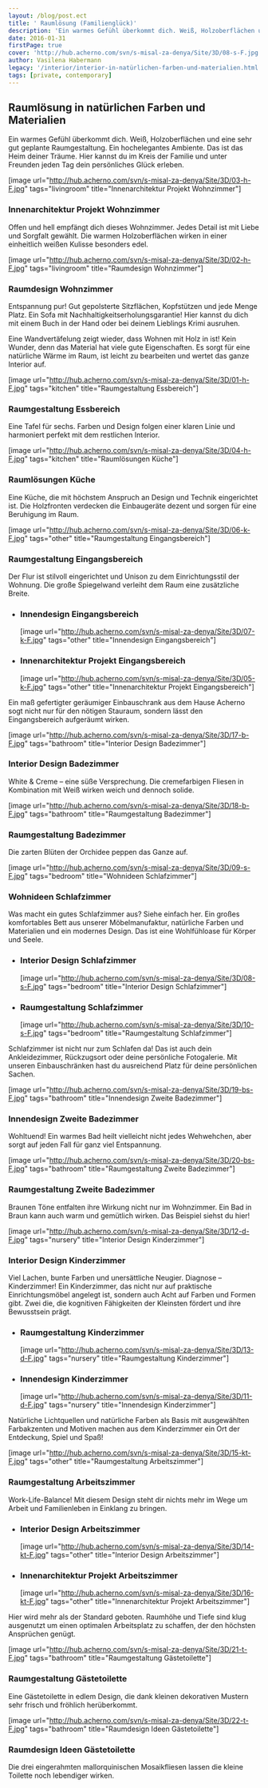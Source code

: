 ```yaml
---
layout: /blog/post.ect
title: ' Raumlösung (Familienglück)'
description: 'Ein warmes Gefühl überkommt dich. Weiß, Holzoberflächen und eine sehr gut geplante Raumgestaltung. Ein hochelegantes Ambiente. Das ist das Heim deiner Träume. Hier kannst du im Kreis der Familie und unter Freunden jeden Tag dein persönliches Glück erleben.'
date: 2016-01-31
firstPage: true
cover: 'http://hub.acherno.com/svn/s-misal-za-denya/Site/3D/08-s-F.jpg'
author: Vasilena Habermann
legacy: '/interior/interior-in-natürlichen-farben-und-materialien.html'
tags: [private, contemporary]
---
```

## **Raumlösung** in natürlichen Farben und Materialien
Ein warmes Gefühl überkommt dich. Weiß, Holzoberflächen und eine sehr gut geplante Raumgestaltung. Ein hochelegantes Ambiente. Das ist das Heim deiner Träume. Hier kannst du im Kreis der Familie und unter Freunden jeden Tag dein persönliches Glück erleben.

[image url="http://hub.acherno.com/svn/s-misal-za-denya/Site/3D/03-h-F.jpg" tags="livingroom" title="Innenarchitektur Projekt Wohnzimmer"]
### Innenarchitektur Projekt **Wohnzimmer**

Offen und hell empfängt dich dieses Wohnzimmer. 
Jedes Detail ist mit Liebe und Sorgfalt gewählt. Die warmen Holzoberflächen wirken in einer einheitlich weißen Kulisse besonders edel.

[image url="http://hub.acherno.com/svn/s-misal-za-denya/Site/3D/02-h-F.jpg" tags="livingroom" title="Raumdesign Wohnzimmer"]
### Raumdesign **Wohnzimmer**

Entspannung pur! Gut gepolsterte Sitzflächen, Kopfstützen und jede Menge Platz. Ein Sofa mit Nachhaltigkeitserholungsgarantie! Hier kannst du dich mit einem Buch in der Hand oder bei deinem Lieblings Krimi ausruhen.

Eine Wandvertäfelung zeigt wieder, dass Wohnen mit Holz in ist! Kein Wunder, denn das Material hat viele gute Eigenschaften. Es sorgt für eine natürliche Wärme im Raum, ist leicht zu bearbeiten und wertet das ganze Interior auf.

[image url="http://hub.acherno.com/svn/s-misal-za-denya/Site/3D/01-h-F.jpg" tags="kitchen" title="Raumgestaltung Essbereich"]
### Raumgestaltung **Essbereich**

Eine Tafel für sechs. Farben und Design folgen einer klaren Linie und harmoniert perfekt mit dem restlichen Interior.

[image url="http://hub.acherno.com/svn/s-misal-za-denya/Site/3D/04-h-F.jpg" tags="kitchen" title="Raumlösungen Küche"]
### Raumlösungen **Küche**

Eine Küche, die mit höchstem Anspruch an Design und Technik eingerichtet ist. Die Holzfronten verdecken die Einbaugeräte dezent und sorgen für eine Beruhigung im Raum.

[image url="http://hub.acherno.com/svn/s-misal-za-denya/Site/3D/06-k-F.jpg" tags="other" title="Raumgestaltung Eingangsbereich"]
### Raumgestaltung **Eingangsbereich**

Der Flur ist stilvoll eingerichtet und Unison zu dem Einrichtungsstil der Wohnung. Die große Spiegelwand verleiht dem Raum eine zusätzliche Breite.

-   ### Innendesign **Eingangsbereich**
    [image url="http://hub.acherno.com/svn/s-misal-za-denya/Site/3D/07-k-F.jpg" tags="other" title="Innendesign Eingangsbereich"]
-   ### Innenarchitektur Projekt **Eingangsbereich**
    [image url="http://hub.acherno.com/svn/s-misal-za-denya/Site/3D/05-k-F.jpg" tags="other" title="Innenarchitektur Projekt Eingangsbereich"]

Ein maß gefertigter geräumiger Einbauschrank aus dem Hause Acherno sogt nicht nur für den nötigen Stauraum, sondern lässt den Eingangsbereich aufgeräumt wirken.

[image url="http://hub.acherno.com/svn/s-misal-za-denya/Site/3D/17-b-F.jpg" tags="bathroom" title="Interior Design Badezimmer"]
### Interior Design **Badezimmer**

White & Creme – eine süße Versprechung. Die cremefarbigen Fliesen in Kombination mit Weiß wirken weich und dennoch solide.

[image url="http://hub.acherno.com/svn/s-misal-za-denya/Site/3D/18-b-F.jpg" tags="bathroom" title="Raumgestaltung Badezimmer"]
### Raumgestaltung **Badezimmer**

Die zarten Blüten der Orchidee peppen das Ganze auf.

[image url="http://hub.acherno.com/svn/s-misal-za-denya/Site/3D/09-s-F.jpg" tags="bedroom" title="Wohnideen Schlafzimmer"]
### Wohnideen **Schlafzimmer**

Was macht ein gutes Schlafzimmer aus? Siehe einfach her. Ein großes komfortables Bett aus unserer Möbelmanufaktur, natürliche Farben und Materialien und ein modernes Design. Das ist eine Wohlfühloase für Körper und Seele.

-   ### Interior Design **Schlafzimmer**
    [image url="http://hub.acherno.com/svn/s-misal-za-denya/Site/3D/08-s-F.jpg" tags="bedroom" title="Interior Design Schlafzimmer"]
-   ### Raumgestaltung **Schlafzimmer**
    [image url="http://hub.acherno.com/svn/s-misal-za-denya/Site/3D/10-s-F.jpg" tags="bedroom" title="Raumgestaltung Schlafzimmer"]

Schlafzimmer ist nicht nur zum Schlafen da! Das ist auch dein Ankleidezimmer, Rückzugsort oder deine persönliche Fotogalerie. Mit unseren Einbauschränken hast du ausreichend Platz für deine persönlichen Sachen.

[image url="http://hub.acherno.com/svn/s-misal-za-denya/Site/3D/19-bs-F.jpg" tags="bathroom" title="Innendesign Zweite Badezimmer"]
### Innendesign **Zweite Badezimmer**

Wohltuend! Ein warmes Bad heilt vielleicht nicht jedes Wehwehchen, aber sorgt auf jeden Fall für ganz viel Entspannung.

[image url="http://hub.acherno.com/svn/s-misal-za-denya/Site/3D/20-bs-F.jpg" tags="bathroom" title="Raumgestaltung Zweite Badezimmer"]
### Raumgestaltung **Zweite Badezimmer**

Braunen Töne entfalten ihre Wirkung nicht nur im Wohnzimmer. Ein Bad in Braun kann auch warm und gemütlich wirken. Das Beispiel siehst du hier! 

[image url="http://hub.acherno.com/svn/s-misal-za-denya/Site/3D/12-d-F.jpg" tags="nursery" title="Interior Design Kinderzimmer"]
### Interior Design **Kinderzimmer**

Viel Lachen, bunte Farben und unersättliche Neugier. Diagnose – Kinderzimmer!
Ein Kinderzimmer, das nicht nur auf praktische Einrichtungsmöbel angelegt ist, sondern auch Acht auf Farben und Formen gibt. Zwei die, die kognitiven Fähigkeiten der Kleinsten fördert und ihre Bewusstsein prägt.

-   ### Raumgestaltung **Kinderzimmer**
    [image url="http://hub.acherno.com/svn/s-misal-za-denya/Site/3D/13-d-F.jpg" tags="nursery" title="Raumgestaltung Kinderzimmer"]
-   ### Innendesign **Kinderzimmer**
    [image url="http://hub.acherno.com/svn/s-misal-za-denya/Site/3D/11-d-F.jpg" tags="nursery" title="Innendesign Kinderzimmer"]

Natürliche Lichtquellen und natürliche Farben als Basis mit ausgewählten Farbakzenten und Motiven machen aus dem Kinderzimmer ein Ort der Entdeckung, Spiel und Spaß!

[image url="http://hub.acherno.com/svn/s-misal-za-denya/Site/3D/15-kt-F.jpg" tags="other" title="Raumgestaltung Arbeitszimmer"]
### Raumgestaltung **Arbeitszimmer**

Work-Life-Balance! Mit diesem Design steht dir nichts mehr im Wege um Arbeit und Familienleben in Einklang zu bringen.

-   ### Interior Design **Arbeitszimmer**
    [image url="http://hub.acherno.com/svn/s-misal-za-denya/Site/3D/14-kt-F.jpg" tags="other" title="Interior Design Arbeitszimmer"]
-   ### Innenarchitektur Projekt **Arbeitszimmer**
    [image url="http://hub.acherno.com/svn/s-misal-za-denya/Site/3D/16-kt-F.jpg" tags="other" title="Innenarchitektur Projekt Arbeitszimmer"]

Hier wird mehr als der Standard geboten. Raumhöhe und Tiefe sind klug ausgenutzt um einen optimalen Arbeitsplatz zu schaffen, der den höchsten Ansprüchen genügt.

[image url="http://hub.acherno.com/svn/s-misal-za-denya/Site/3D/21-t-F.jpg" tags="bathroom" title="Raumgestaltung Gästetoilette"]
### Raumgestaltung **Gästetoilette**

Eine Gästetoilette in edlem Design, die dank kleinen dekorativen Mustern sehr frisch und fröhlich herüberkommt.

[image url="http://hub.acherno.com/svn/s-misal-za-denya/Site/3D/22-t-F.jpg" tags="bathroom" title="Raumdesign Ideen Gästetoilette"]
### Raumdesign Ideen **Gästetoilette**

Die drei eingerahmten mallorquinischen Mosaikfliesen lassen die kleine Toilette noch lebendiger wirken.